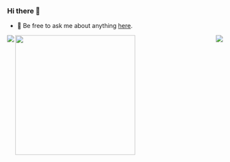 ### Hi there 👋
- 💬 Be free to ask me about anything [here](https://github.com/learnemt/learnemt/issues).
<!--
**learnemt/learnemt** is a ✨ _special_ ✨ repository because its `README.md` (this file) appears on your GitHub profile.

Here are some ideas to get you started:

- 🔭 I’m currently working on ...
- 🌱 I’m currently learning ...
- 👯 I’m looking to collaborate on ...
- 🤔 I’m looking for help with ...
- 💬 Ask me about ...
- 📫 How to reach me: ...
- 😄 Pronouns: ...
- ⚡ Fun fact: ...
-->

<img align="left" src="https://github-readme-stats.vercel.app/api?username=learnemt&show_icons=true&hide_border=true">
<img align="right" src="https://github-readme-stats.vercel.app/api/top-langs/?username=learnemt&hide_border=true">
<img align="top" height="280" src="https://pic2.zhimg.com/v2-28020003d4a493c78d8202ba6c35f179_b.webp">